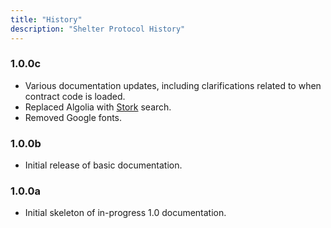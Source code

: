 ```yaml
---
title: "History"
description: "Shelter Protocol History"
---
```


### 1.0.0c

- Various documentation updates, including clarifications related to when contract code is loaded.
- Replaced Algolia with [Stork](https://stork-search.net/) search.
- Removed Google fonts.

### 1.0.0b

- Initial release of basic documentation.

### 1.0.0a

- Initial skeleton of in-progress 1.0 documentation.

